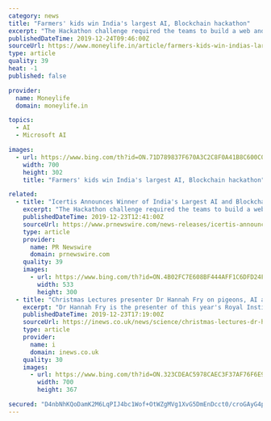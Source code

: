```yaml
---
category: news
title: "Farmers' kids win India's largest AI, Blockchain hackathon"
excerpt: "The Hackathon challenge required the teams to build a web and mobile interface, develop and train their AI/ML algorithms and utilize appropriate cloud services including the Microsoft Azure Blockchain as a Service. \"We were amazed by the range and depth of submissions and the sheer quality of talent on display. It also underscores the talent ..."
publishedDateTime: 2019-12-24T09:46:00Z
sourceUrl: https://www.moneylife.in/article/farmers-kids-win-indias-largest-ai-blockchain-hackathon/58981.html
type: article
quality: 39
heat: -1
published: false

provider:
  name: Moneylife
  domain: moneylife.in

topics:
  - AI
  - Microsoft AI

images:
  - url: https://www.bing.com/th?id=ON.71D789837F670A3C2C8F0A41B8C600C0
    width: 700
    height: 302
    title: "Farmers' kids win India's largest AI, Blockchain hackathon"

related:
  - title: "Icertis Announces Winner of India's Largest AI and Blockchain Hackathon"
    excerpt: "The Hackathon challenge required the teams to build a web and mobile interface, develop and train their AI/ML algorithms and utilize appropriate cloud services including the Microsoft Azure Blockchain as a Service. \"I would like to thank all the 10,000 participants in the Hackathon,\" said Monish Darda, CTO & Co-Founder, Icertis. \"We were amazed ..."
    publishedDateTime: 2019-12-23T12:41:00Z
    sourceUrl: https://www.prnewswire.com/news-releases/icertis-announces-winner-of-indias-largest-ai-and-blockchain-hackathon-300978906.html
    type: article
    provider:
      name: PR Newswire
      domain: prnewswire.com
    quality: 39
    images:
      - url: https://www.bing.com/th?id=ON.4B02FC7E608BF444AFF1C6DFD24FA021
        width: 533
        height: 300
  - title: "Christmas Lectures presenter Dr Hannah Fry on pigeons, AI and the awesome power of maths"
    excerpt: "Dr Hannah Fry is the presenter of this year's Royal Institution Christmas Lectures series ‘Secret & Lies - The Hidden Power of Maths’ (Photo: Paul Wilkinson) Driverless cars, robot butlers and reusable rockets – if the big inventions of the past decade and the artificial intelligence developed to create them have taught us anything ..."
    publishedDateTime: 2019-12-23T17:19:00Z
    sourceUrl: https://inews.co.uk/news/science/christmas-lectures-dr-hannah-fry-pigeons-ai-maths-1348852
    type: article
    provider:
      name: i
      domain: inews.co.uk
    quality: 30
    images:
      - url: https://www.bing.com/th?id=ON.323CDEAC5978CAEC3F37AF76F6E92CDD
        width: 700
        height: 367

secured: "D4nbNhKQoDamK2M6LqPIJ4bc1Wof+OtWZgMVg1XvG5DmEnDcct0/croGAyG4pf7Naj2KQtaIV0W71cp8tqSgAmRCMJZ40vwaXBnWLnD0wHy9a/whMJFyFLHQtsygl8ikGGUseUcwObpiwsLLEsUl+TcWFY4HmG+F9PCrkkA7cGmqKgFxglvJ05zfrhdLlEIrsBKXrryJYQPyDGwVAeo4dzwJohozpQrV/mMRyvGxETf2+LjwqShSzIX0H94LCh8A47SKM8Kc23mEl9IMUIb2nw==;DkFV2N6WLq2MKWvj0UHhbA=="
---
```


